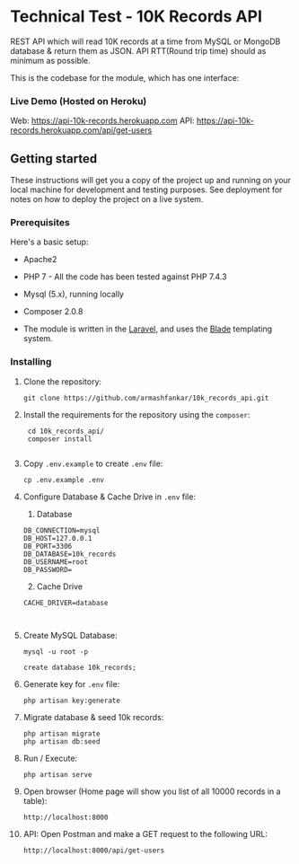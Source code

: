 # Technical Test - 10K Records API 

REST API which will read 10K records at a time from MySQL or MongoDB database & return them as JSON. 
API RTT(Round trip time) should as minimum as possible. 

This is the codebase for the module, which has one interface:

### Live Demo (Hosted on Heroku)
Web: https://api-10k-records.herokuapp.com
API: https://api-10k-records.herokuapp.com/api/get-users

## Getting started

These instructions will get you a copy of the project up and running on your local machine for development and testing purposes. See deployment for notes on how to deploy the project on a live system.

### Prerequisites

Here's a basic setup:

* Apache2
* PHP 7 - All the code has been tested against PHP 7.4.3
* Mysql (5.x), running locally
* Composer 2.0.8

* The module is written in the [Laravel](https://laravel.com/), and 
uses the [Blade](https://laravel.com/docs/8.x/blade) templating system.

 
### Installing

1. Clone the repository:
    ```shell script
    git clone https://github.com/armashfankar/10k_records_api.git

    ```

2. Install the requirements for the repository using the `composer`:
   ```shell script
    cd 10k_records_api/
    composer install
    
    ```

3. Copy `.env.example` to create `.env` file:
    ```shell script
    cp .env.example .env
    
    ```

4. Configure Database & Cache Drive in `.env` file:
    
    1. Database
    ```
    DB_CONNECTION=mysql
    DB_HOST=127.0.0.1
    DB_PORT=3306
    DB_DATABASE=10k_records
    DB_USERNAME=root
    DB_PASSWORD=
    ```

    2. Cache Drive
    ```
    CACHE_DRIVER=database
    


5. Create MySQL Database:
     ```shell script
    mysql -u root -p

    create database 10k_records;
    
    ```

6. Generate key for `.env` file:
    ```shell script
    php artisan key:generate
    
    ```

7. Migrate database & seed 10k records:
    ```shell script
    php artisan migrate
    php artisan db:seed
    ```

8. Run / Execute:
    ```shell script
    php artisan serve
    
    ```

9. Open browser (Home page will show you list of all 10000 records in a table):
    ```
    http://localhost:8000
    ````

10. API: Open Postman and make a GET request to the following URL:
    ```
    http://localhost:8000/api/get-users
    ````

    